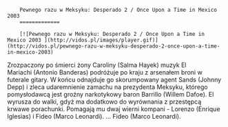 
        Pewnego razu w Meksyku: Desperado 2 / Once Upon a Time in Mexico 2003 
        =============
        
        [![Pewnego razu w Meksyku: Desperado 2 / Once Upon a Time in Mexico 2003 ](http://vidos.pl/images/player.gif)](http://vidos.pl/pewnego-razu-w-meksyku-desperado-2-once-upon-a-time-in-mexico-2003)
        
        
 Zrozpaczony po śmierci żony Caroliny (Salma Hayek) muzyk El Mariachi (Antonio Banderas) podróżuje po kraju z arsenałem broni w futerale gitary. W końcu odnajduje go skorumpowany agent Sands (Johnny Depp) i zleca udaremnienie zamachu na prezydenta Meksyku, którego pomysłodawcą jest groźny narkotykowy baron Barrillo (Willem Dafoe). El wyrusza do walki, gdyż ma dodatkowo do wyrównania z przestępcą krwawe porachunki. Pomagają mu dwaj wierni kompani - Lorenzo (Enrique Iglesias) i Fideo (Marco Leonardi).   ... Fideo (Marco Leonardi).
    